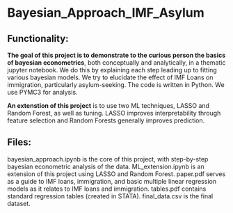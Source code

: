 # Bayesian_Approach_IMF_Asylum

## Functionality:
**The goal of this project is to demonstrate to the curious person the basics of bayesian econometrics**, both conceptually and analytically, in a thematic jupyter notebook. We do this by explaining each step leading up to fitting various bayesian models. We try to elucidate the effect of IMF Loans on immigration, particularly asylum-seeking. The code is written in Python. We use PYMC3 for analysis.

**An extenstion of this project** is to use two ML techniques, LASSO and Random Forest, as well as tuning. LASSO improves interpretability through feature selection and Random Forests generally improves prediction.

## Files:
bayesian_approach.ipynb is the core of this project, with step-by-step bayesian econometric analysis of the data. 
ML_extension.ipynb is an extension of this project using LASSO and Random Forest.
paper.pdf serves as a guide to IMF loans, immigration, and basic multiple linear regression models as it relates to IMF loans and immigration.
tables.pdf contains standard regression tables (created in STATA).
final_data.csv is the final dataset.
